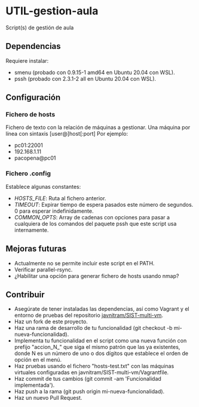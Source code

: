 # UTIL-gestion-aula
Script(s) de gestión de aula

## Dependencias
Requiere instalar:
* smenu (probado con 0.9.15-1 amd64 en Ubuntu 20.04 con WSL).
* pssh (probado con 2.3.1-2 all en Ubuntu 20.04 con WSL).

## Configuración
### Fichero de hosts
Fichero de texto con la relación de máquinas a gestionar. Una máquina por línea con sintaxis [user@]host[:port]
Por ejemplo:
* pc01:22001
* 192.168.1.11
* pacopena@pc01

### Fichero .config
Establece algunas constantes:
* *HOSTS_FILE*: Ruta al fichero anterior.
* *TIMEOUT*: Expirar tiempo de espera pasados este número de segundos. 0 para esperar indefinidamente.
* *COMMON_OPTS*: Array de cadenas con opciones para pasar a cualquiera de los comandos del paquete pssh que este script usa internamente.

## Mejoras futuras
* Actualmente no se permite incluir este script en el PATH.
* Verificar parallel-rsync.
* ¿Habilitar una opción para generar fichero de hosts usando nmap?

## Contribuir
* Asegúrate de tener instaladas las dependencias, así como Vagrant y el entorno de pruebas del repositorio [javnitram/SIST-multi-vm](https://github.com/javnitram/SIST-multi-vm).
* Haz un fork de este proyecto.
* Haz una rama de desarrollo de tu funcionalidad (git checkout -b mi-nueva-funcionalidad).
* Implementa tu funcionalidad en el script como una nueva función con prefijo "accion_N_" que siga el mismo patrón que las ya existentes, donde N es un número de uno o dos dígitos que establece el orden de opción en el menú.
* Haz pruebas usando el fichero "hosts-test.txt" con las máquinas virtuales configuradas en javnitram/SIST-multi-vm/Vagrantfile.
* Haz commit de tus cambios (git commit -am 'Funcionalidad implementada').
* Haz push a la rama (git push origin mi-nueva-funcionalidad).
* Haz un nuevo Pull Request.
